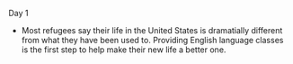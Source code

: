 Day 1

- Most refugees say their life in the United States is dramatially different from what they have been used to. Providing English language classes is the first step to help make their new life a better one.
